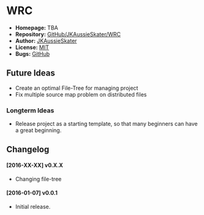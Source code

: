 # WRC
* __Homepage:__ TBA
* __Repository:__ [GitHub/JKAussieSkater/WRC](https://github.com/JKAussieSkater/WRC)
* __Author:__ [JKAussieSkater](https://github.com/JKAussieSkater)
* __License:__ [MIT](http://opensource.org/licenses/MIT)
* __Bugs:__ [GitHub](https://github.com/JKAussieSkater/WRC/issues)

## Future Ideas
* Create an optimal File-Tree for managing project
* Fix multiple source map problem on distributed files

### Longterm Ideas
* Release project as a starting template, so that many beginners can have a great beginning.

## Changelog

#### [2016-XX-XX] v0.X.X
* Changing file-tree

#### [2016-01-07] v0.0.1
* Initial release.